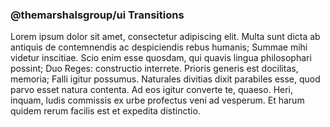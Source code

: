 ### @themarshalsgroup/ui Transitions

Lorem ipsum dolor sit amet, consectetur adipiscing elit. Multa sunt dicta ab antiquis de contemnendis ac despiciendis rebus humanis; Summae mihi videtur inscitiae. Scio enim esse quosdam, qui quavis lingua philosophari possint; Duo Reges: constructio interrete. Prioris generis est docilitas, memoria; Falli igitur possumus. Naturales divitias dixit parabiles esse, quod parvo esset natura contenta. Ad eos igitur converte te, quaeso. Heri, inquam, ludis commissis ex urbe profectus veni ad vesperum. Et harum quidem rerum facilis est et expedita distinctio.
